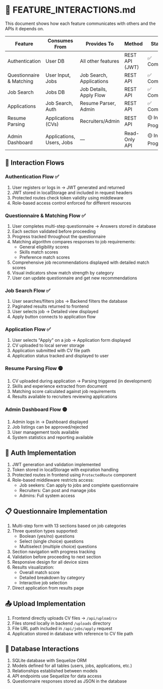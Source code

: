 # 🔄 FEATURE_INTERACTIONS.md

This document shows how each feature communicates with others and the APIs it depends on.

| Feature                            | Consumes From             | Provides To               | Method            | Status        |
|------------------------------------|----------------------------|----------------------------|-------------------|---------------|
| Authentication                    | User DB                   | All other features         | REST API (JWT)    | ✅ Complete    |
| Questionnaire & Matching          | User Input, Jobs          | Job Search, Applications   | REST API          | ✅ Complete    |
| Job Search                        | Jobs DB                   | Job Details, Apply Flow    | REST API          | ✅ Complete    |
| Applications                      | Job Search, Auth          | Resume Parser, Admin       | REST API          | ✅ Complete    |
| Resume Parsing                    | Applications (CVs)        | Recruiters/Admin           | REST API          | 🟡 In Progress |
| Admin Dashboard                   | Applications, Users, Jobs | —                          | Read-Only API     | 🟡 In Progress |

## 📌 Interaction Flows

### Authentication Flow ✅
1. User registers or logs in → JWT generated and returned
2. JWT stored in localStorage and included in request headers
3. Protected routes check token validity using middleware
4. Role-based access control enforced for different resources

### Questionnaire & Matching Flow ✅
1. User completes multi-step questionnaire → Answers stored in database
2. Each section validated before proceeding
3. Progress tracked throughout the questionnaire
4. Matching algorithm compares responses to job requirements:
   - General eligibility scores
   - Skills match scores
   - Preference match scores
5. Comprehensive job recommendations displayed with detailed match scores
6. Visual indicators show match strength by category
7. User can update questionnaire and get new recommendations

### Job Search Flow ✅
1. User searches/filters jobs → Backend filters the database
2. Paginated results returned to frontend
3. User selects job → Detailed view displayed
4. Apply button connects to application flow

### Application Flow ✅
1. User selects "Apply" on a job → Application form displayed
2. CV uploaded to local server storage
3. Application submitted with CV file path
4. Application status tracked and displayed to user

### Resume Parsing Flow 🟡
1. CV uploaded during application → Parsing triggered (in development)
2. Skills and experience extracted from document
3. Matching score calculated against job requirements
4. Results available to recruiters reviewing applications

### Admin Dashboard Flow 🟡
1. Admin logs in → Dashboard displayed
2. Job listings can be approved/rejected
3. User management tools available
4. System statistics and reporting available

## 🔐 Auth Implementation

1. JWT generation and validation implemented
2. Token stored in localStorage with expiration handling
3. Protected routes in frontend using `ProtectedRoute` component
4. Role-based middleware restricts access:
   - Job seekers: Can apply to jobs and complete questionnaire
   - Recruiters: Can post and manage jobs
   - Admins: Full system access

## 📋 Questionnaire Implementation

1. Multi-step form with 13 sections based on job categories
2. Three question types supported:
   - Boolean (yes/no) questions
   - Select (single choice) questions
   - Multiselect (multiple choice) questions
3. Section navigation with progress tracking
4. Validation before proceeding to next section
5. Responsive design for all device sizes
6. Results visualization:
   - Overall match score
   - Detailed breakdown by category
   - Interactive job selection
7. Direct application from results page

## 📤 Upload Implementation

1. Frontend directly uploads CV files → `/api/upload/cv`
2. Files stored locally in backend `/uploads` directory
3. File URL path included in `/api/jobs/apply` request
4. Application stored in database with reference to CV file path

## 🔄 Database Interactions

1. SQLite database with Sequelize ORM
2. Models defined for all tables (users, jobs, applications, etc.)
3. Relationships established between models
4. API endpoints use Sequelize for data access
5. Questionnaire responses stored as JSON in the database 